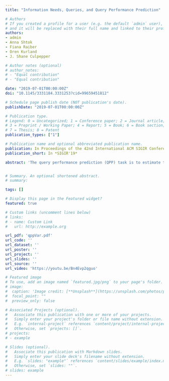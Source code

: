 ```yaml
---
title: "Information Needs, Queries, and Query Performance Prediction"

# Authors
# If you created a profile for a user (e.g. the default `admin` user), write the username (folder name) here 
# and it will be replaced with their full name and linked to their profile.
authors:
- admin
- Anna Shtok
- Fiana Raiber
- Oren Kurland
- J. Shane Culpepper

# Author notes (optional)
# author_notes:
# - "Equal contribution"
# - "Equal contribution"

date: "2019-07-01T00:00:00Z"
doi: "10.1145/3331184.3331253?cid=99659451812"

# Schedule page publish date (NOT publication's date).
publishDate: "2019-07-01T00:00:00Z"

# Publication type.
# Legend: 0 = Uncategorized; 1 = Conference paper; 2 = Journal article;
# 3 = Preprint / Working Paper; 4 = Report; 5 = Book; 6 = Book section;
# 7 = Thesis; 8 = Patent
publication_types: ["1"]

# Publication name and optional abbreviated publication name.
publication: In Proceedings of the 42nd International ACM SIGIR Conference on Research and Development in Information Retrieval
publication_short: In *SIGIR'19*

abstract: 'The query performance prediction (QPP) task is to estimate the effectiveness of a search performed in response to a query with no relevance judgments. Existing QPP methods do not account for the effectiveness of a query in representing the underlying information need. We demonstrate the far-reaching implications of this reality using standard TREC-based evaluation of QPP methods: their relative prediction quality patterns vary with respect to the effectiveness of queries used to represent the information needs. Motivated by our findings, we revise the basic probabilistic formulation of the QPP task by accounting for the information need and its connection to the query. We further explore this connection by proposing a novel QPP approach that utilizes information about a set of queries representing the same information need. Predictors instantiated from our approach using a wide variety of existing QPP methods post prediction quality that substantially transcends that of applying these methods, as is standard, using a single query representing the information need. Additional in-depth empirical analysis of different aspects of our approach further attests to the crucial role of query effectiveness in QPP.'


# Summary. An optional shortened abstract.
# summary: 

tags: []

# Display this page in the Featured widget?
featured: true

# Custom links (uncomment lines below)
# links:
# - name: Custom Link
#   url: http://example.org

url_pdf: 'qppVar.pdf'
url_code: ''
url_dataset: ''
url_poster: ''
url_project: ''
url_slides: ''
url_source: ''
url_video: 'https://youtu.be/Bn4Evp2qguo'

# Featured image
# To use, add an image named `featured.jpg/png` to your page's folder. 
# image:
#  caption: 'Image credit: [**Unsplash**](https://unsplash.com/photos/pLCdAaMFLTE)'
#  focal_point: ""
#  preview_only: false

# Associated Projects (optional).
#   Associate this publication with one or more of your projects.
#   Simply enter your project's folder or file name without extension.
#   E.g. `internal-project` references `content/project/internal-project/index.md`.
#   Otherwise, set `projects: []`.
# projects:
# - example

# Slides (optional).
#   Associate this publication with Markdown slides.
#   Simply enter your slide deck's filename without extension.
#   E.g. `slides: "example"` references `content/slides/example/index.md`.
#   Otherwise, set `slides: ""`.
# slides: example
---
```

